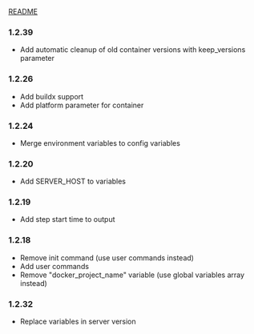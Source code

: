 [README](README.md)

### 1.2.39
- Add automatic cleanup of old container versions with keep_versions parameter

### 1.2.26
- Add buildx support
- Add platform parameter for container

### 1.2.24
- Merge environment variables to config variables

### 1.2.20
- Add SERVER_HOST to variables

### 1.2.19
- Add step start time to output

### 1.2.18
- Remove init command (use user commands instead)
- Add user commands
- Remove "docker_project_name" variable (use global variables array instead)

### 1.2.32
- Replace variables in server version